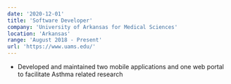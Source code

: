 ```yaml
---
date: '2020-12-01'
title: 'Software Developer'
company: 'University of Arkansas for Medical Sciences'
location: 'Arkansas'
range: 'August 2018 - Present'
url: 'https://www.uams.edu/'
---
```


- Developed and maintained two mobile applications and one web portal to facilitate Asthma related research
